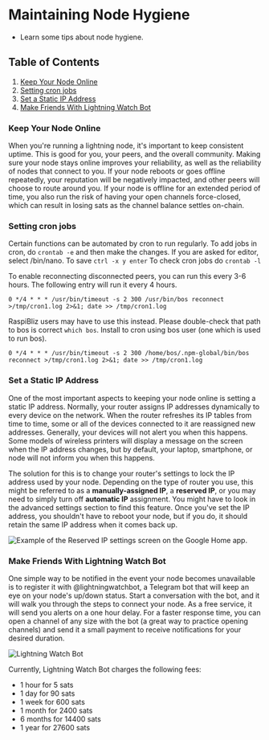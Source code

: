 # Maintaining Node Hygiene

- Learn some tips about node hygiene.

## Table of Contents
1. [Keep Your Node Online](#keep-your-node-online)
2. [Setting cron jobs](#setting-cron-jobs)
3. [Set a Static IP Address](#set-a-static-ip-address)
4. [Make Friends With Lightning Watch Bot](#make-friends-with-lightning-watch-bot)

### Keep Your Node Online

When you're running a lightning node, it's important to keep consistent uptime. This is good for you, your peers, and the overall community. Making sure your node stays online improves your reliability, as well as the reliability of nodes that connect to you. If your node reboots or goes offline repeatedly, your reputation will be negatively impacted, and other peers will choose to route around you. If your node is offline for an extended period of time, you also run the risk of having your open channels force-closed, which can result in losing sats as the channel balance settles on-chain.

### Setting cron jobs

Certain functions can be automated by cron to run regularly.
To add jobs in cron, do `crontab -e` and then make the changes. If you are asked for editor, select /bin/nano. To save `ctrl -x y enter`
To check cron jobs do `crontab -l`

To enable reconnecting disconnected peers, you can run this every 3-6 hours. The following entry will run it every 4 hours.

```
0 */4 * * * /usr/bin/timeout -s 2 300 /usr/bin/bos reconnect >/tmp/cron1.log 2>&1; date >> /tmp/cron1.log
```

RaspiBliz users may have to use this instead. Please double-check that path to bos is correct `which bos`. Install to cron using bos user (one which is used to run bos).

```
0 */4 * * * /usr/bin/timeout -s 2 300 /home/bos/.npm-global/bin/bos reconnect >/tmp/cron1.log 2>&1; date >> /tmp/cron1.log
```

### Set a Static IP Address

One of the most important aspects to keeping your node online is setting a static IP address. Normally, your router assigns IP addresses dynamically to every device on the network. When the router refreshes its IP tables from time to time, some or all of the devices connected to it are reassigned new addresses. Generally, your devices will not alert you when this happens. Some models of wireless printers will display a message on the screen when the IP address changes, but by default, your laptop, smartphone, or node will not inform you when this happens.

The solution for this is to change your router's settings to lock the IP address used by your node. Depending on the type of router you use, this might be referred to as a **manually-assigned IP**, a **reserved IP**, or you may need to simply turn off **automatic IP** assignment. You might have to look in the advanced settings section to find this feature. Once you've set the IP address, you shouldn't have to reboot your node, but if you do, it should retain the same IP address when it comes back up.

![Example of the Reserved IP settings screen on the Google Home app.](@site/static/img/1000px-Reserved_ip.jpeg)

### Make Friends With Lightning Watch Bot

One simple way to be notified in the event your node becomes unavailable is to register it with @lightningwatchbot, a Telegram bot that will keep an eye on your node's up/down status. Start a conversation with the bot, and it will walk you through the steps to connect your node. As a free service, it will send you alerts on a one hour delay. For a faster response time, you can open a channel of any size with the bot (a great way to practice opening channels) and send it a small payment to receive notifications for your desired duration.

![Lightning Watch Bot](@site/static/img/1000px-Lightning_watchbot.png)

Currently, Lightning Watch Bot charges the following fees:

- 1 hour for 5 sats
- 1 day for 90 sats
- 1 week for 600 sats
- 1 month for 2400 sats
- 6 months for 14400 sats
- 1 year for 27600 sats
